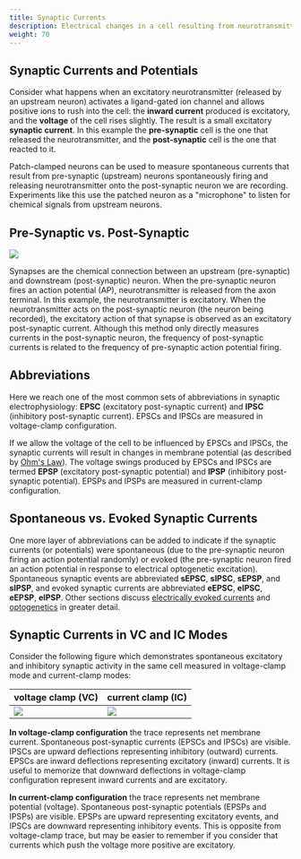 ```yaml
---
title: Synaptic Currents
description: Electrical changes in a cell resulting from neurotransmitter released by another cell
weight: 70
---
```


## Synaptic Currents and Potentials

Consider what happens when an excitatory neurotransmitter (released by an upstream neuron) activates a ligand-gated ion channel and allows positive ions to rush into the cell: the **inward current** produced is excitatory, and the **voltage** of the cell rises slightly. The result is a small excitatory **synaptic current**. In this example the **pre-synaptic** cell is the one that released the neurotransmitter, and the **post-synaptic** cell is the one that reacted to it. 

Patch-clamped neurons can be used to measure spontaneous currents that result from pre-synaptic (upstream) neurons spontaneously firing and releasing neurotransmitter onto the post-synaptic neuron we are recording. Experiments like this use the patched neuron as a "microphone" to listen for chemical signals from upstream neurons.

## Pre-Synaptic vs. Post-Synaptic

<img src="/patch/img/crash/synaptic-currents/synaptic-neuron.png" class="d-block mx-auto img-fluid">

Synapses are the chemical connection between an upstream (pre-synaptic) and downstream (post-synaptic) neuron. When the pre-synaptic neuron fires an action potential (AP), neurotransmitter is released from the axon terminal. In this example, the neurotransmitter is excitatory. When the neurotransmitter acts on the post-synaptic neuron (the neuron being recorded), the excitatory action of that synapse is observed as an excitatory post-synaptic current. Although this method only directly measures currents in the post-synaptic neuron, the frequency of post-synaptic currents is related to the frequency of pre-synaptic action potential firing.

## Abbreviations

Here we reach one of the most common sets of abbreviations in synaptic electrophysiology: **EPSC** (excitatory post-synaptic current) and **IPSC** (inhibitory post-synaptic current). EPSCs and IPSCs are measured in voltage-clamp configuration.

If we allow the voltage of the cell to be influenced by EPSCs and IPSCs, the synaptic currents will result in changes in membrane potential (as described by [Ohm's Law](../ohms-law/)). The voltage swings produced by EPSCs and IPSCs are termed **EPSP** (excitatory post-synaptic potential) and **IPSP** (inhibitory post-synaptic potential). EPSPs and IPSPs are measured in current-clamp configuration.

## Spontaneous vs. Evoked Synaptic Currents

One more layer of abbreviations can be added to indicate if the synaptic currents (or potentials) were spontaneous (due to the pre-synaptic neuron firing an action potential randomly) or evoked (the pre-synaptic neuron fired an action potential in response to electrical optogenetic excitation). Spontaneous synaptic events are abbreviated **sEPSC**, **sIPSC**, **sEPSP**, and **sIPSP**, and evoked synaptic currents are abbreviated **eEPSC**, **eIPSC**, **eEPSP**, **eIPSP**. Other sections discuss [electrically evoked currents](../../pages/evoke/) and [optogenetics](../../pages/optogenetics/) in greater detail.

## Synaptic Currents in VC and IC Modes

Consider the following figure which demonstrates spontaneous excitatory and inhibitory synaptic activity in the same cell measured in voltage-clamp mode and current-clamp modes:

| voltage clamp (VC) | current clamp (IC) |
--- | ---
<img src='/patch/img/crash/synaptic-currents/synaptic-vc.png' class='img-fluid'> | <img src='/patch/img/crash/synaptic-currents/synaptic-ic.png' class='img-fluid'>

**In voltage-clamp configuration** the trace represents net membrane current. Spontaneous post-synaptic currents (EPSCs and IPSCs) are visible. IPSCs are upward deflections representing inhibitory (outward) currents. EPSCs are inward deflections representing excitatory (inward) currents. It is useful to memorize that downward deflections in voltage-clamp configuration represent inward currents and are excitatory.

**In current-clamp configuration** the trace represents net membrane potential (voltage). Spontaneous post-synaptic potentials (EPSPs and IPSPs) are visible. EPSPs are upward representing excitatory events, and IPSCs are downward representing inhibitory events. This is opposite from voltage-clamp trace, but may be easier to remember if you consider that currents which push the voltage more positive are excitatory.